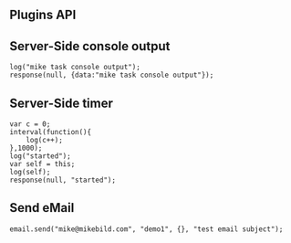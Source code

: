 Plugins API
---

Server-Side console output
----
```
log("mike task console output");
response(null, {data:"mike task console output"});
```

Server-Side timer
----
```
var c = 0;
interval(function(){
	log(c++);
},1000);
log("started");
var self = this;
log(self);
response(null, "started");
```

Send eMail
----
```
email.send("mike@mikebild.com", "demo1", {}, "test email subject");
```



